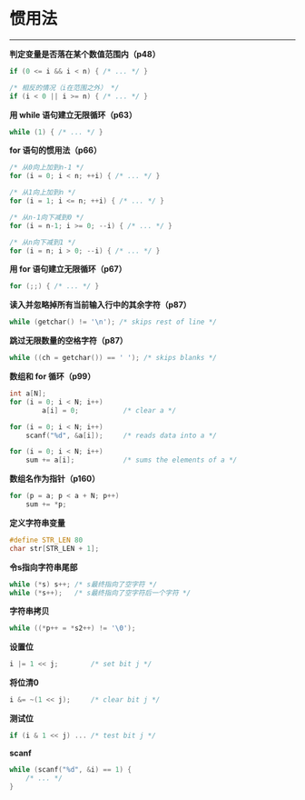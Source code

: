 # 惯用法

---

**判定变量是否落在某个数值范围内（p48）**

```c
if (0 <= i && i < n) { /* ... */ }

/* 相反的情况（i在范围之外） */
if (i < 0 || i >= n) { /* ... */ }
```

**用 while 语句建立无限循环（p63）**

```c
while (1) { /* ... */ }
```

**for 语句的惯用法（p66）**

```c
/* 从0向上加到n-1 */
for (i = 0; i < n; ++i) { /* ... */ }

/* 从1向上加到n */
for (i = 1; i <= n; ++i) { /* ... */ }

/* 从n-1向下减到0 */
for (i = n-1; i >= 0; --i) { /* ... */ }

/* 从n向下减到1 */
for (i = n; i > 0; --i) { /* ... */ }
```

**用 for 语句建立无限循环（p67）**

```c
for (;;) { /* ... */ }
```

**读入并忽略掉所有当前输入行中的其余字符（p87）**

```c
while (getchar() != '\n'); /* skips rest of line */
```

**跳过无限数量的空格字符（p87）**

```c
while ((ch = getchar()) == ' '); /* skips blanks */
```

**数组和 for 循环（p99）**

```c
int a[N];
for (i = 0; i < N; i++)
		a[i] = 0;			/* clear a */

for (i = 0; i < N; i++)
	scanf("%d", &a[i]);		/* reads data into a */

for (i = 0; i < N; i++)
	sum += a[i];			/* sums the elements of a */
```

**数组名作为指针（p160）**

```c
for (p = a; p < a + N; p++)
	sum += *p;
```

**定义字符串变量**

```c
#define STR_LEN 80
char str[STR_LEN + 1];
```

**令s指向字符串尾部**

```c
while (*s) s++; /* s最终指向了空字符 */
while (*s++);	/* s最终指向了空字符后一个字符 */
```

**字符串拷贝**

```c
while ((*p++ = *s2++) != '\0');
```

**设置位**

```c
i |= 1 << j;		/* set bit j */
```

**将位清0**

```c
i &= ~(1 << j);		/* clear bit j */
```

**测试位**

```c
if (i & 1 << j) ... /* test bit j */
```

**scanf**

```c
while (scanf("%d", &i) == 1) {
	/* ... */
}
```